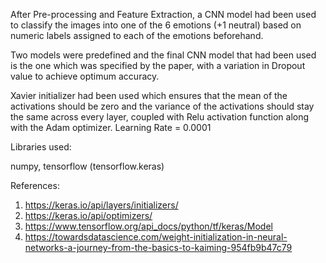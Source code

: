 After Pre-processing and Feature Extraction, a CNN model had been used to classify the images into one of the 6 emotions (+1 neutral) based on numeric labels assigned to each of the emotions beforehand.

Two models were predefined and the final CNN model that had been used is the one which was specified by the paper, with a variation in Dropout value to achieve optimum accuracy.

Xavier initializer had been used which ensures that the mean of the activations should be zero and the variance of the activations should stay the same across every layer, coupled with Relu activation function along with the Adam optimizer.
Learning Rate = 0.0001

Libraries used:

numpy, tensorflow (tensorflow.keras)

References:
1. https://keras.io/api/layers/initializers/
2. https://keras.io/api/optimizers/
3. https://www.tensorflow.org/api_docs/python/tf/keras/Model  
4. https://towardsdatascience.com/weight-initialization-in-neural-networks-a-journey-from-the-basics-to-kaiming-954fb9b47c79

